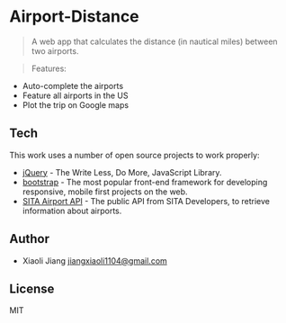 Airport-Distance
================

> A web app that calculates the distance (in nautical miles) between two airports. 

> Features:
- Auto-complete the airports
- Feature all airports in the US
- Plot the trip on Google maps

 
Tech
-----------
This work uses a number of open source projects to work properly:

* [jQuery] - The Write Less, Do More, JavaScript Library. 
* [bootstrap] - The most popular front-end framework for developing responsive, mobile first projects on the web.
* [SITA Airport API] - The public API from SITA Developers, to retrieve information about airports.


Author
--------------
* Xiaoli Jiang <jiangxiaoli1104@gmail.com>

License
----

MIT

[jQuery]:http://jquery.com
[bootstrap]:http://getbootstrap.com
[SITA Airport API]: https://www.developer.aero/Airport-API
